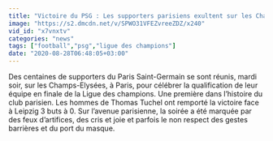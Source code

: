 ```yaml
---
title: "Victoire du PSG : Les supporters parisiens exultent sur les Champs-Elys\u00e9es"
image: "https://s2.dmcdn.net/v/SPWO31VFEZvreeZDZ/x240"
vid_id: "x7vnxtv"
categories: "news"
tags: ["football","psg","ligue des champions"]
date: "2020-08-28T06:48:05+03:00"
---
```

Des centaines de supporters du Paris Saint-Germain se sont réunis, mardi soir, sur les Champs-Elysées, à Paris, pour célébrer la qualification de leur équipe en finale de la Ligue des champions. Une première dans l’histoire du club parisien. Les hommes de Thomas Tuchel ont remporté la victoire face à Leipzig 3 buts à 0. Sur l’avenue parisienne, la soirée a été marquée par des feux d’artifices, des cris et joie et parfois le non respect des gestes barrières et du port du masque.

